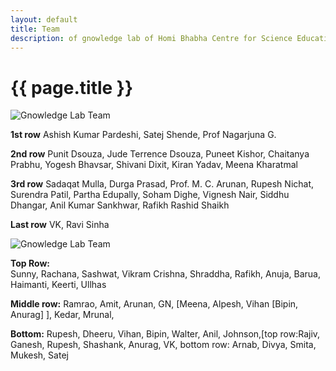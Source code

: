 ```yaml
--- 
layout: default
title: Team
description: of gnowledge lab of Homi Bhabha Centre for Science Education, TIFR
---
```


<!---{% include menu.html %}--->

# {{ page.title }}

![Gnowledge Lab Team](https://metastudio.org/uploads/default/original/2X/5/5977fab8f08a0b1061cb890aa3a664868df7a943.jpeg)

**1st row**
Ashish Kumar Pardeshi, Satej Shende, Prof Nagarjuna G.

**2nd row**
Punit Dsouza, Jude Terrence Dsouza, Puneet Kishor, Chaitanya Prabhu, Yogesh Bhavsar, Shivani Dixit, Kiran Yadav, Meena Kharatmal 

**3rd row**
Sadaqat Mulla, Durga Prasad, Prof. M. C. Arunan, Rupesh Nichat, Surendra Patil, Partha Edupally, Soham Dighe, Vignesh Nair, Siddhu Dhangar, Anil Kumar Sankhwar, Rafikh Rashid Shaikh

**Last row**
VK, Ravi Sinha 

![Gnowledge Lab Team](https://metastudio.org/uploads/default/original/2X/0/0c61f713cde686b776fc135344ccb7bf25c8f969.png)

**Top Row:**  
Sunny, Rachana, Sashwat, Vikram Crishna, Shraddha, Rafikh, Anuja, Barua, Haimanti, Keerti, Ullhas

**Middle row:** 
Ramrao, Amit, Arunan, GN, [Meena, Alpesh, Vihan [Bipin, Anurag] ], Kedar, Mrunal, 

**Bottom:** 
Rupesh, Dheeru, Vihan, Bipin, Walter, Anil, Johnson,[top row:Rajiv, Ganesh, Rupesh, Shashank, Anurag, VK, bottom row: Arnab, Divya, Smita, Mukesh, Satej
